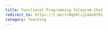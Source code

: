 ```yaml
---
title: Functional Programming Telegram Chat
redirect_to: https://t.me/+cNqb0liyIAAxOTRi
category: Teaching
---
```

